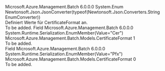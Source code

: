 <Type Name="CertificateFormat" FullName="Microsoft.Azure.Management.Batch.Models.CertificateFormat">
  <TypeSignature Language="C#" Value="public enum CertificateFormat" />
  <TypeSignature Language="ILAsm" Value=".class public auto ansi sealed CertificateFormat extends System.Enum" />
  <TypeSignature Language="DocId" Value="T:Microsoft.Azure.Management.Batch.Models.CertificateFormat" />
  <TypeSignature Language="VB.NET" Value="Public Enum CertificateFormat" />
  <TypeSignature Language="F#" Value="type CertificateFormat = " />
  <AssemblyInfo>
    <AssemblyName>Microsoft.Azure.Management.Batch</AssemblyName>
    <AssemblyVersion>6.0.0.0</AssemblyVersion>
  </AssemblyInfo>
  <Base>
    <BaseTypeName>System.Enum</BaseTypeName>
  </Base>
  <Attributes>
    <Attribute>
      <AttributeName>Newtonsoft.Json.JsonConverter(typeof(Newtonsoft.Json.Converters.StringEnumConverter))</AttributeName>
    </Attribute>
  </Attributes>
  <Docs>
    <summary>
            Definiert Werte für CertificateFormat an.
            </summary>
    <remarks>To be added.</remarks>
  </Docs>
  <Members>
    <Member MemberName="Cer">
      <MemberSignature Language="C#" Value="Cer" />
      <MemberSignature Language="ILAsm" Value=".field public static literal valuetype Microsoft.Azure.Management.Batch.Models.CertificateFormat Cer = int32(1)" />
      <MemberSignature Language="DocId" Value="F:Microsoft.Azure.Management.Batch.Models.CertificateFormat.Cer" />
      <MemberSignature Language="VB.NET" Value="Cer" />
      <MemberSignature Language="F#" Value="Cer = 1" Usage="Microsoft.Azure.Management.Batch.Models.CertificateFormat.Cer" />
      <MemberType>Field</MemberType>
      <AssemblyInfo>
        <AssemblyName>Microsoft.Azure.Management.Batch</AssemblyName>
        <AssemblyVersion>6.0.0.0</AssemblyVersion>
      </AssemblyInfo>
      <Attributes>
        <Attribute>
          <AttributeName>System.Runtime.Serialization.EnumMember(Value="Cer")</AttributeName>
        </Attribute>
      </Attributes>
      <ReturnValue>
        <ReturnType>Microsoft.Azure.Management.Batch.Models.CertificateFormat</ReturnType>
      </ReturnValue>
      <MemberValue>1</MemberValue>
      <Docs>
        <summary>To be added.</summary>
      </Docs>
    </Member>
    <Member MemberName="Pfx">
      <MemberSignature Language="C#" Value="Pfx" />
      <MemberSignature Language="ILAsm" Value=".field public static literal valuetype Microsoft.Azure.Management.Batch.Models.CertificateFormat Pfx = int32(0)" />
      <MemberSignature Language="DocId" Value="F:Microsoft.Azure.Management.Batch.Models.CertificateFormat.Pfx" />
      <MemberSignature Language="VB.NET" Value="Pfx" />
      <MemberSignature Language="F#" Value="Pfx = 0" Usage="Microsoft.Azure.Management.Batch.Models.CertificateFormat.Pfx" />
      <MemberType>Field</MemberType>
      <AssemblyInfo>
        <AssemblyName>Microsoft.Azure.Management.Batch</AssemblyName>
        <AssemblyVersion>6.0.0.0</AssemblyVersion>
      </AssemblyInfo>
      <Attributes>
        <Attribute>
          <AttributeName>System.Runtime.Serialization.EnumMember(Value="Pfx")</AttributeName>
        </Attribute>
      </Attributes>
      <ReturnValue>
        <ReturnType>Microsoft.Azure.Management.Batch.Models.CertificateFormat</ReturnType>
      </ReturnValue>
      <MemberValue>0</MemberValue>
      <Docs>
        <summary>To be added.</summary>
      </Docs>
    </Member>
  </Members>
</Type>